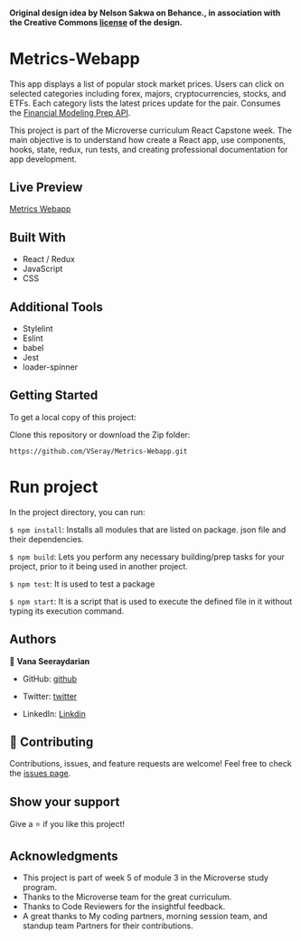#### Original design idea by Nelson Sakwa on Behance., in association with the Creative Commons [license](https://github.com/sja-thedude/Forex-Metrics-Webapp/blob/dev/CC.md) of the design.
# Metrics-Webapp
This app displays a list of popular stock market prices. Users can click on selected categories including forex, majors, cryptocurrencies, stocks, and ETFs. Each category lists the latest prices update for the pair. Consumes the [Financial Modeling Prep API](https://site.financialmodelingprep.com/developer/docs).

This project is part of the Microverse curriculum React Capstone week. The main objective is to understand how create a React app, use components, hooks, state, redux, run tests, and creating professional documentation for app development.
## Live Preview
[Metrics Webapp](https://vseray-metrics-webapp.netlify.app/)
## Built With
- React / Redux
- JavaScript
- CSS
## Additional Tools
- Stylelint
- Eslint
- babel
- Jest
- loader-spinner
## Getting Started

To get a local copy of this project:

Clone this repository or download the Zip folder:
```
https://github.com/VSeray/Metrics-Webapp.git
```
# Run project
In the project directory, you can run:

`$ npm install`: Installs all modules that are listed on package. json file and their dependencies.

`$ npm build`: Lets you perform any necessary building/prep tasks for your project, prior to it being used in another project.

`$ npm test`: It is used to test a package

`$ npm start`: It is a script that is used to execute the defined file in it without typing its execution command.


## Authors

👤 **Vana Seeraydarian**

- GitHub: [github](https://github.com/VSeray)

- Twitter: [twitter](https://twitter.com/home)

- LinkedIn: [Linkdin](https://www.linkedin.com/in/vana-seraydarian-936687191/?lipi=urn%3Ali%3Apage%3Ad_flagship3_feed%3BNyso4dw6Tz6UBL%2Fqkjvtvw%3D%3D)

## 🤝 Contributing

Contributions, issues, and feature requests are welcome!
Feel free to check the [issues page](https://github.com/VSeray/Metrics-Webapp/issues).

## Show your support

Give a ⭐️ if you like this project!

## Acknowledgments

- This project is part of week 5 of module 3 in the Microverse study program.
- Thanks to the Microverse team for the great curriculum.
- Thanks to Code Reviewers for the insightful feedback.
- A great thanks to My coding partners, morning session team, and standup team Partners for their contributions.